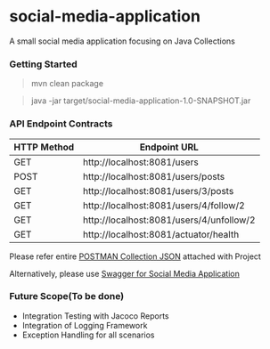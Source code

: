 # social-media-application
A small social media application focusing on Java Collections

### Getting Started
> mvn clean package

> java -jar target/social-media-application-1.0-SNAPSHOT.jar

### API Endpoint Contracts
|HTTP Method|Endpoint URL|
|--|--|
|GET|http://localhost:8081/users|
|POST|http://localhost:8081/users/posts|
|GET|http://localhost:8081/users/3/posts|
|GET|http://localhost:8081/users/4/follow/2|
|GET|http://localhost:8081/users/4/unfollow/2|
|GET|http://localhost:8081/actuator/health|

Please refer entire [POSTMAN Collection JSON](https://github.com/anupama-sinha/social-media-application/blob/main/Social%20Media%20Application.postman_collection.json) attached with Project

Alternatively, please use [Swagger for Social Media Application](http://localhost:8081/swagger-ui/index.html?configUrl=/v3/api-docs/swagger-config)

### Future Scope(To be done)
* Integration Testing with Jacoco Reports
* Integration of Logging Framework
* Exception Handling for all scenarios
